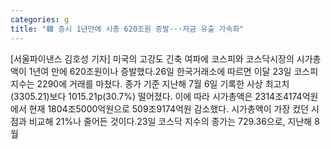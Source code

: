 ```yaml
---
categories: g
title: "韓 증시 1년만에 시총 620조원 증발···자금 유출 가속화"
---
```

[서울파이낸스 김호성 기자] 미국의 고강도 긴축 여파에 코스피와 코스닥시장의 시가총액이 1년여 만에 620조원이나 증발했다.26일 한국거래소에 따르면 이달 23일 코스피 지수는 2290에 거래를 마쳤다. 종가 기준 지난해 7월 6일 기록한 사상 최고치(3305.21)보다 1015.21p(30.7%) 떨어졌다. 이에 따라 시가총액은 2314조4174억원에서 현재 1804조5000억원으로 509조9174억원 감소했다. 시가총액이 가장 컸던 시점과 비교해 21%나 줄어든 것이다.23일 코스닥 지수의 종가는 729.36으로, 지난해 8월